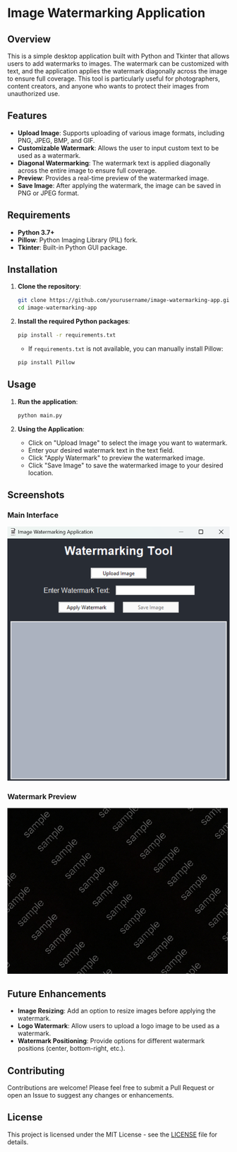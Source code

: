 # Image Watermarking Application

## Overview

This is a simple desktop application built with Python and Tkinter that allows users to add watermarks to images. The watermark can be customized with text, and the application applies the watermark diagonally across the image to ensure full coverage. This tool is particularly useful for photographers, content creators, and anyone who wants to protect their images from unauthorized use.

## Features

- **Upload Image**: Supports uploading of various image formats, including PNG, JPEG, BMP, and GIF.
- **Customizable Watermark**: Allows the user to input custom text to be used as a watermark.
- **Diagonal Watermarking**: The watermark text is applied diagonally across the entire image to ensure full coverage.
- **Preview**: Provides a real-time preview of the watermarked image.
- **Save Image**: After applying the watermark, the image can be saved in PNG or JPEG format.

## Requirements

- **Python 3.7+**
- **Pillow**: Python Imaging Library (PIL) fork.
- **Tkinter**: Built-in Python GUI package.

## Installation

1. **Clone the repository**:
    ```bash
    git clone https://github.com/yourusername/image-watermarking-app.git
    cd image-watermarking-app
    ```

2. **Install the required Python packages**:
    ```bash
    pip install -r requirements.txt
    ```
   - If `requirements.txt` is not available, you can manually install Pillow:
    ```bash
    pip install Pillow
    ```

## Usage

1. **Run the application**:
    ```bash
    python main.py
    ```

2. **Using the Application**:
   - Click on "Upload Image" to select the image you want to watermark.
   - Enter your desired watermark text in the text field.
   - Click "Apply Watermark" to preview the watermarked image.
   - Click "Save Image" to save the watermarked image to your desired location.

## Screenshots

### Main Interface
![Main Interface](images/main_interface.png)

### Watermark Preview
![Watermark Preview](images/watermark_preview.png)

## Future Enhancements

- **Image Resizing**: Add an option to resize images before applying the watermark.
- **Logo Watermark**: Allow users to upload a logo image to be used as a watermark.
- **Watermark Positioning**: Provide options for different watermark positions (center, bottom-right, etc.).

## Contributing

Contributions are welcome! Please feel free to submit a Pull Request or open an Issue to suggest any changes or enhancements.

## License
This project is licensed under the MIT License - see the [LICENSE](LICENSE) file for details.




